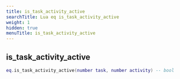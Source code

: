 ```yaml
---
title: is_task_activity_active
searchTitle: Lua eq is_task_activity_active
weight: 1
hidden: true
menuTitle: is_task_activity_active
---
```

## is_task_activity_active
```lua
eq.is_task_activity_active(number task, number activity) -- bool
```
